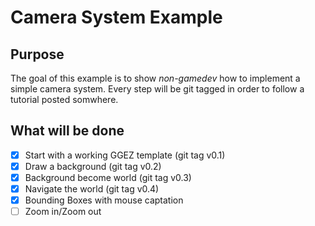 # Camera System Example
## Purpose
The goal of this example is to show _non-gamedev_ how to implement a simple camera system. Every step will be git tagged in order to follow a tutorial posted somwhere.

## What will be done
- [X] Start with a working GGEZ template (git tag v0.1)
- [x] Draw a background (git tag v0.2)
- [X] Background become world (git tag v0.3)
- [X] Navigate the world (git tag v0.4)
- [X] Bounding Boxes with mouse captation
- [ ] Zoom in/Zoom out